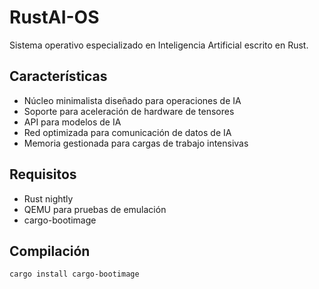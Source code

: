 # RustAI-OS

Sistema operativo especializado en Inteligencia Artificial escrito en Rust.

## Características

- Núcleo minimalista diseñado para operaciones de IA
- Soporte para aceleración de hardware de tensores
- API para modelos de IA
- Red optimizada para comunicación de datos de IA
- Memoria gestionada para cargas de trabajo intensivas

## Requisitos

- Rust nightly
- QEMU para pruebas de emulación
- cargo-bootimage

## Compilación

```bash
cargo install cargo-bootimage
